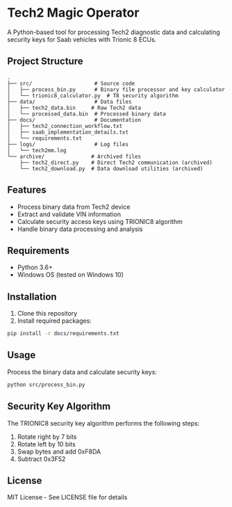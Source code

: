 # Tech2 Magic Operator

A Python-based tool for processing Tech2 diagnostic data and calculating security keys for Saab vehicles with Trionic 8 ECUs.

## Project Structure

```
.
├── src/                    # Source code
│   ├── process_bin.py      # Binary file processor and key calculator
│   └── trionic8_calculator.py  # T8 security algorithm
├── data/                   # Data files
│   ├── tech2_data.bin     # Raw Tech2 data
│   └── processed_data.bin  # Processed binary data
├── docs/                   # Documentation
│   ├── tech2_connection_workflow.txt
│   ├── saab_implementation_details.txt
│   └── requirements.txt
├── logs/                   # Log files
│   └── tech2mm.log
└── archive/               # Archived files
    ├── tech2_direct.py    # Direct Tech2 communication (archived)
    └── tech2_download.py  # Data download utilities (archived)
```

## Features

- Process binary data from Tech2 device
- Extract and validate VIN information
- Calculate security access keys using TRIONIC8 algorithm
- Handle binary data processing and analysis

## Requirements

- Python 3.6+
- Windows OS (tested on Windows 10)

## Installation

1. Clone this repository
2. Install required packages:
```bash
pip install -r docs/requirements.txt
```

## Usage

Process the binary data and calculate security keys:
```bash
python src/process_bin.py
```

## Security Key Algorithm

The TRIONIC8 security key algorithm performs the following steps:
1. Rotate right by 7 bits
2. Rotate left by 10 bits
3. Swap bytes and add 0xF8DA
4. Subtract 0x3F52

## License

MIT License - See LICENSE file for details 